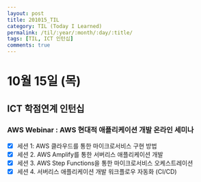 ```yaml
---
layout: post
title: 201015_TIL
category: TIL (Today I Learned)
permalink: /til/:year/:month/:day/:title/
tags: [TIL, ICT 인턴십]
comments: true
---
```

# 10월 15일 (목)

## ICT 학점연계 인턴십
### AWS Webinar : AWS 현대적 애플리케이션 개발 온라인 세미나
- [X] 세션 1: AWS 클라우드를 통한 마이크로서비스 구현 방법
- [X] 세션 2. AWS Amplify를 통한 서버리스 애플리케이션 개발
- [X] 세션 3. AWS Step Functions을 통한 마이크로서비스 오케스트레이션
- [X] 세션 4. 서버리스 애플리케이션 개발 워크플로우 자동화 (CI/CD)
